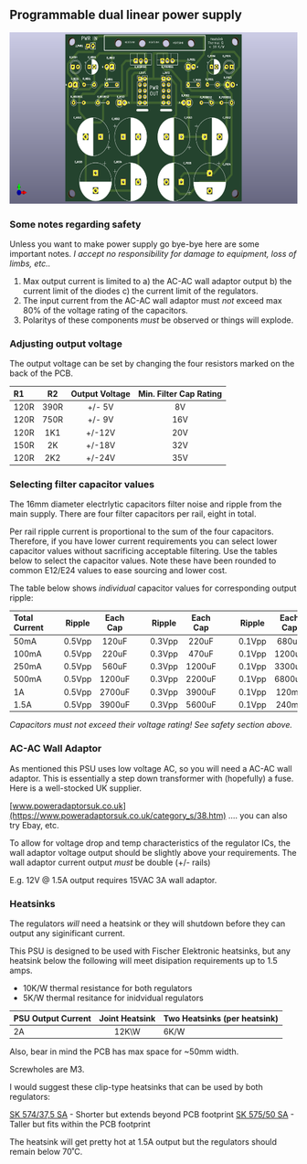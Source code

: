 
## Programmable dual linear power supply

<img src="AdjustablePSU/doc/AdjustablePSU3D.png" height="300" width="600" >

### Some notes regarding safety

Unless you want to make power supply go bye-bye here are some important notes. *I accept no responsibility for damage to equipment, loss of limbs, etc..*

1) Max output current is limited to 
  a) the AC-AC wall adaptor output 
  b) the current limit of the diodes 
  c) the current limit of the regulators.
2) The input current from the AC-AC wall adaptor must *not* exceed max 80% of the voltage rating of the capacitors. 
3) Polaritys of these components *must* be observed or things will explode.

### Adjusting output voltage

The output voltage can be set by changing the four resistors marked on the back of the PCB.

R1     | R2     | Output Voltage  | Min. Filter Cap Rating
|:-----------    |:------------:|:---------------:|:----------:|
120R   |390R    | +/- 5V  | 8V
120R   |750R    | +/- 9V  | 16V
120R   |1K1     | +/-12V  | 20V
150R   |2K      | +/-18V  | 32V
120R   |2K2     | +/-24V  | 35V

### Selecting filter capacitor values

The 16mm diameter electrlytic capacitors filter noise and ripple from the main supply. There are four filter capacitors per rail, eight in total.

Per rail ripple current is proportional to the sum of the four capacitors. Therefore, if you have lower current requirements you can select lower capacitor values without sacrificing acceptable filtering. Use the tables below to select the capacitor values. Note these have been rounded to common E12/E24 values to ease sourcing and lower cost.

The table below shows *individual* capacitor values for corresponding output ripple:

Total Current|&nbsp;&nbsp;|Ripple|Each Cap|&nbsp;&nbsp;|Ripple|Each Cap|&nbsp;&nbsp;&nbsp;|Ripple|Each Cap|
|:------------|------|:----:|:------:|--:|:----:|:--------------:|:--:|:----:|:--------------:|
50mA         |       |0.5Vpp|120uF|   |0.3Vpp|220uF|   |0.1Vpp|680uF|
100mA        |       |0.5Vpp|220uF|   |0.3Vpp|470uF|   |0.1Vpp|1200uF|
250mA        |       |0.5Vpp|560uF|   |0.3Vpp|1200uF|   |0.1Vpp|3300uF|
500mA        |       |0.5Vpp|1200uF|   |0.3Vpp|2200uF|   |0.1Vpp|6800uF|
1A           |       |0.5Vpp|2700uF|   |0.3Vpp|3900uF|   |0.1Vpp|120mF|
1.5A         |       |0.5Vpp|3900uF|   |0.3Vpp|5600uF|   |0.1Vpp|240mF|

*Capacitors must not exceed their voltage rating! See safety section above.*

### AC-AC Wall Adaptor

As mentioned this PSU uses low voltage AC, so you will need a AC-AC wall adaptor. This is essentially a step down transformer with (hopefully) a fuse. Here is a well-stocked UK supplier.

[www.poweradaptorsuk.co.uk](https://www.poweradaptorsuk.co.uk/category_s/38.htm) .... you can also try Ebay, etc.

To allow for voltage drop and temp characteristics of the regulator ICs, the wall adaptor voltage output should be slightly above your requirements. The wall adaptor current output *must* be double (+/- rails)

E.g. 12V @ 1.5A output requires 15VAC 3A wall adaptor.

### Heatsinks

The regulators *will* need a heatsink or they will shutdown before they can output any siginificant current.

This PSU is designed to be used with Fischer Elektronic heatsinks, but any heatsink below the following will meet disipation requirements up to 1.5 amps.

- 10K/W thermal resistance for both regulators
- 5K/W thermal resitance for inidvidual regulators

PSU Output Current |  Joint Heatsink  | Two Heatsinks (per heatsink)
|:-----------------|:----------------:|-----------------------------|
|2A                |12K\W             |6K/W


Also, bear in mind the PCB has max space for ~50mm width. 

Screwholes are M3. 

I would suggest these clip-type heatsinks that can be used by both regulators:

[SK 574/37,5 SA](https://uk.rs-online.com/web/p/heatsinks/7226906/) - Shorter but extends beyond PCB footprint
[SK 575/50 SA](https://uk.rs-online.com/web/p/heatsinks/7226864/)   - Taller but fits within the PCB footprint

The heatsink will get pretty hot at 1.5A output but the regulators should remain below 70˚C.
